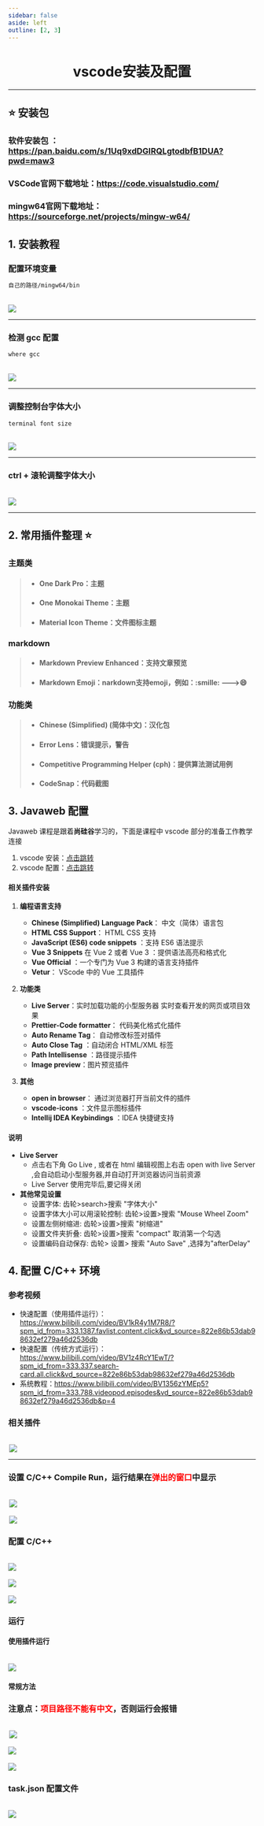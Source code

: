 ```yaml
---
sidebar: false
aside: left
outline: [2, 3]
---
```


<h1 style="text-align: center; font-weight: bold;">vscode安装及配置</h1>

---

## ⭐ 安装包

<h3>软件安装包 ：<a href="https://pan.baidu.com/s/1Uq9xdDGIRQLgtodbfB1DUA?pwd=maw3" target="_blank">https://pan.baidu.com/s/1Uq9xdDGIRQLgtodbfB1DUA?pwd=maw3</a></h3>
<h3>VSCode官网下载地址：<a href="https://code.visualstudio.com/" target="_blank">https://code.visualstudio.com/</a></h3>
<h3>mingw64官网下载地址：<a href="https://sourceforge.net/projects/mingw-w64/" target="_blank">https://sourceforge.net/projects/mingw-w64/</a></h3>

## 1. 安装教程

### 配置环境变量

```bash
自己的路径/mingw64/bin
```

<br>
<div style="width: 1000px; margin: 0 auto;">
  <img src="./vscode安装截图/1.png">
</div>

<hr/>

### 检测 gcc 配置

```bash
where gcc
```

<br>
<div style="width: 800px; margin: 0 auto;">
  <img src="./vscode安装截图/2.png">
</div>

<hr/>

### 调整控制台字体大小

```bash
terminal font size
```

<br>
<div style="width: 1000px; margin: 0 auto;">
  <img src="./vscode安装截图/9.png">
</div>

<hr/>

### ctrl + 滚轮调整字体大小

<br>
<div style="width: 1000px; margin: 0 auto;">
  <img src="./vscode安装截图/12.png">
</div>

<hr/>

## 2. 常用插件整理 ⭐

<h3>主题类</h3>

> - <h4>One Dark Pro：主题</h4>
> - <h4>One Monokai Theme：主题</h4>
> - <h4>Material Icon Theme：文件图标主题</h4>

<h3>markdown</h3>

> - <h4>Markdown Preview Enhanced：支持文章预览</h4>
> - <h4>Markdown Emoji：narkdown支持emoji，例如：:smille: --->😄</h4>

<h3>功能类</h3>

> - <h4>Chinese (Simplified) (简体中文)：汉化包</h4>
> - <h4>Error Lens：错误提示，警告</h4>
> - <h4>Competitive Programming Helper (cph)：提供算法测试用例</h4>
> - <h4>CodeSnap：代码截图</h4>

## 3. Javaweb 配置

Javaweb 课程是跟着**尚硅谷**学习的，下面是课程中 vscode 部分的准备工作教学连接

1. vscode 安装：[点击跳转](https://www.bilibili.com/video/BV1UN411x7xe?spm_id_from=333.788.videopod.episodes&vd_source=822e86b53dab98632ef279a46d2536db&p=8)
2. vscode 配置：[点击跳转](https://www.bilibili.com/video/BV1UN411x7xe?spm_id_from=333.788.videopod.episodes&vd_source=822e86b53dab98632ef279a46d2536db&p=9)

#### 相关插件安装

1. **编程语言支持**

   - **Chinese (Simplified) Language Pack**： 中文（简体）语言包
   - **HTML CSS Support**： HTML CSS 支持
   - **JavaScript (ES6) code snippets** ：支持 ES6 语法提示
   - **Vue 3 Snippets** 在 Vue 2 或者 Vue 3 ：提供语法高亮和格式化
   - **Vue Official** ：一个专门为 Vue 3 构建的语言支持插件
   - **Vetur**： VScode 中的 Vue 工具插件

2. **功能类**

   - **Live Server**：实时加载功能的小型服务器 实时查看开发的网页或项目效果
   - **Prettier-Code formatter**： 代码美化格式化插件
   - **Auto Rename Tag**： 自动修改标签对插件
   - **Auto Close Tag** ：自动闭合 HTML/XML 标签
   - **Path Intellisense** ：路径提示插件
   - **Image preview**：图片预览插件

3. **其他**

   - **open in browser**： 通过浏览器打开当前文件的插件
   - **vscode-icons** ：文件显示图标插件
   - **Intellij IDEA Keybindings** ：IDEA 快捷键支持

#### 说明

- **Live Server**
  - 点击右下角 Go Live , 或者在 html 编辑视图上右击 open with live Server ,会自动启动小型服务器,并自动打开浏览器访问当前资源
  - Live Server 使用完毕后,要记得关闭
- **其他常见设置**
  - 设置字体: 齿轮>search>搜索 "字体大小"
  - 设置字体大小可以用滚轮控制: 齿轮>设置>搜索 "Mouse Wheel Zoom"
  - 设置左侧树缩进: 齿轮>设置>搜索 "树缩进"
  - 设置文件夹折叠: 齿轮>设置>搜索 "compact" 取消第一个勾选
  - 设置编码自动保存: 齿轮> 设置> 搜索 "Auto Save" ,选择为"afterDelay"

## 4. 配置 C/C++ 环境

### 参考视频

- 快速配置（使用插件运行）：https://www.bilibili.com/video/BV1kR4y1M7R8/?spm_id_from=333.1387.favlist.content.click&vd_source=822e86b53dab98632ef279a46d2536db
- 快速配置（传统方式运行）：https://www.bilibili.com/video/BV1z4RcY1EwT/?spm_id_from=333.337.search-card.all.click&vd_source=822e86b53dab98632ef279a46d2536db
- 系统教程：https://www.bilibili.com/video/BV1356zYMEp5?spm_id_from=333.788.videopod.episodes&vd_source=822e86b53dab98632ef279a46d2536db&p=4

### 相关插件

<br>
<div style="width: 500px; margin: 0 auto;">
  <img src="./vscode安装截图/3.png">
</div>

<hr/>

<h3>设置 C/C++ Compile Run，运行结果在<span style = "color:red;font-weight:bold">弹出的窗口</span>中显示</h3>
<br>
<div style="width: 500px; margin: 0 auto;">
  <img src="./vscode安装截图/4.png">
</div>
<br>
<div style="width: 500px; margin: 0 auto;">
  <img src="./vscode安装截图/5.png">
</div>

### 配置 C/C++

<br>
<div style="width: 800px; margin: 0 auto;">
  <img src="./vscode安装截图/13.png">
</div>

<br>
<div style="width: 800px; margin: 0 auto;">
  <img src="./vscode安装截图/14.png">
</div>

<br>
<div style="width: 800px; margin: 0 auto;">
  <img src="./vscode安装截图/15.png">
</div>

### 运行

#### 使用插件运行

<br>
<div style="width: 1000px; margin: 0 auto;">
  <img src="./vscode安装截图/6.png">
</div>

#### 常规方法

<h3>注意点：<span style = "color:red;font-weight:bold">项目路径不能有中文</span>，否则运行会报错</h3>

<br>
<div style="width: 500px; margin: 0 auto;">
  <img src="./vscode安装截图/7.png">
</div>

<br>
<div style="width: 800px; margin: 0 auto;">
  <img src="./vscode安装截图/8.png">
</div>

<br>
<div style="width: 1000px; margin: 0 auto;">
  <img src="./vscode安装截图/10.png">
</div>

### task.json 配置文件

<br>
<div style="width: 800px; margin: 0 auto;">
  <img src="./vscode安装截图/11.png">
</div>
